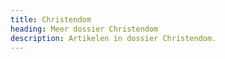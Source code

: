 ```yaml
---
title: Christendom
heading: Meer dossier Christendom
description: Artikelen in dossier Christendom.
---
```


